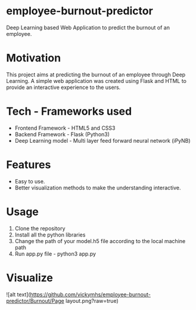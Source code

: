 # employee-burnout-predictor
Deep Learning based Web Application to predict the burnout of an employee.

# Motivation
This project aims at predicting the burnout of an employee through Deep Learning. A simple web application was created using Flask and HTML to provide an interactive experience to the users. 

# Tech - Frameworks used
- Frontend Framework - HTML5 and CSS3
- Backend Framework - Flask (Python3)
- Deep Learning model - Multi layer feed forward neural network (iPyNB)

# Features
- Easy to use. 
- Better visualization methods to make the understanding interactive.

# Usage
1. Clone the repository
2. Install all the python libraries
3. Change the path of your model.h5 file according to the local machine path
4. Run app.py file - python3 app.py

# Visualize

![alt text](https://github.com/vickymhs/employee-burnout-predictor/Burnout/Page layout.png?raw=true)
